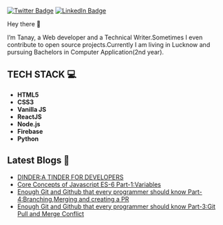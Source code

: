 [![Twitter Badge](https://img.shields.io/badge/Twitter-Profile-informational?style=flat&logo=twitter&logoColor=white&color=1CA2F1)](https://twitter.com/tanaydwivedi651)
[![LinkedIn Badge](https://img.shields.io/badge/LinkedIn-Profile-informational?style=flat&logo=linkedin&logoColor=white&color=0D76A8)](https://www.linkedin.com/in/tanay-dwivedi-552859184/)



Hey there 👋

I’m Tanay, a Web developer and a Technical Writer.Sometimes I even contribute to open source projects.Currently I am living in Lucknow and pursuing Bachelors in Computer Application(2nd year).


## TECH STACK 💻

- **HTML5**
- **CSS3**
- **Vanilla JS**
- **ReactJS**
- **Node.js**
- **Firebase**
- **Python**


## Latest Blogs 📝

- [DINDER:A TINDER FOR DEVELOPERS](https://tanay.hashnode.dev/dinder-a-tinder-for-developers)
- [Core Concepts of Javascript ES-6 Part-1:Variables](https://hashnode.com/post/core-concepts-of-javascript-es6-ckv4y7fg90wmtp5s1bekvhdhu)
- [Enough Git and Github that every programmer should know Part-4:Branching,Merging and creating a PR](https://hashnode.com/post/enough-git-and-github-that-every-programmer-should-know-cksxjwi6k0vfbn1s15c521lrx)
- [Enough Git and Github that every programmer should know Part-3:Git Pull and Merge Conflict](https://hashnode.com/post/enough-git-and-github-that-every-programmer-should-know-ckslc4zpu0k0j1ws17q76alco)












